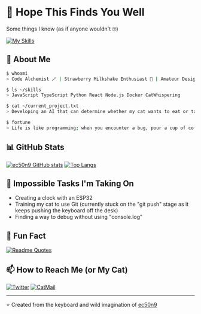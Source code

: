 # 👋 Hope This Finds You Well

Some things I know (as if anyone wouldn't 🙄)

[![My Skills](https://skillicons.dev/icons?i=html,css,js,ts,vue,react,nextjs,tailwindcss,vite,nodejs,bun,wasm,java,kotlin,py,tauri,neovim,figma&theme=light)](https://skillicons.dev)

## 🚀 About Me

```bash
$ whoami
> Code Alchemist 🪄 | Strawberry Milkshake Enthusiast 🍓 | Amateur Designer 🧑‍🎨

$ ls ~/skills
> JavaScript TypeScript Python React Node.js Docker CatWhispering

$ cat ~/current_project.txt
> Developing an AI that can determine whether my cat wants to eat or take over the world.

$ fortune
> Life is like programming; when you encounter a bug, pour a cup of coffee, take a deep breath, and then realize the problem is with the semicolon.
```

## 📊 GitHub Stats

[![ec50n9 GitHub stats](https://github-readme-stats.vercel.app/api?username=ec50n9&show_icons=true&theme=gruvbox)](https://github.com/ec50n9/github-readme-stats)
[![Top Langs](https://github-readme-stats.vercel.app/api/top-langs/?username=anuraghazra&layout=compact&theme=gruvbox)](https://github.com/anuraghazra/github-readme-stats)

## 🌱 Impossible Tasks I'm Taking On

- Creating a clock with an ESP32
- Training my cat to use Git (currently stuck on the "git push" stage as it keeps pushing the keyboard off the desk)
- Finding a way to debug without using "console.log"

## 🎉 Fun Fact

[![Readme Quotes](https://quotes-github-readme.vercel.app/api?type=horizontal&theme=gruvbox&quote=Debugging%20is%20like%20being%20a%20detective%20in%20a%20crime%20movie%2C%20but%20you%27re%20also%20the%20criminal.&author=claude.ai)](https://github.com/piyushsuthar/github-readme-quotes)

## 📫 How to Reach Me (or My Cat)

[![Twitter](https://img.shields.io/badge/Twitter-%231DA1F2.svg?style=for-the-badge&logo=Twitter&logoColor=white)](https://twitter.com/ec50n9)
[![CatMail](https://img.shields.io/badge/CatMail-%23FF9800.svg?style=for-the-badge&logo=Gmail&logoColor=white)](mailto:mycat@example.com)

---
⭐️ Created from the keyboard and wild imagination of [ec50n9](https://github.com/ec50n9)
